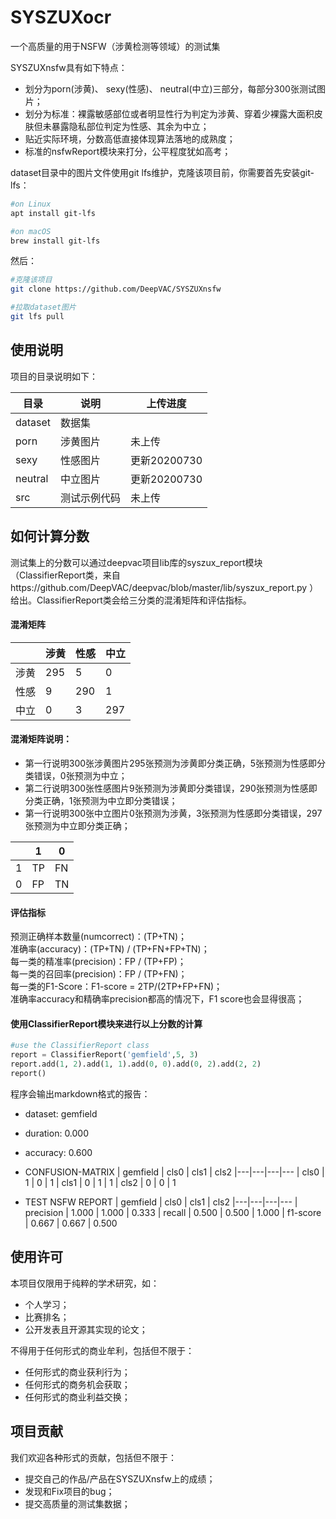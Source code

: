 # SYSZUXocr
一个高质量的用于NSFW（涉黄检测等领域）的测试集          

SYSZUXnsfw具有如下特点：

- 划分为porn(涉黄)、 sexy(性感)、 neutral(中立)三部分，每部分300张测试图片；
- 划分为标准：裸露敏感部位或者明显性行为判定为涉黄、穿着少裸露大面积皮肤但未暴露隐私部位判定为性感、其余为中立；                   
- 贴近实际环境，分数高低直接体现算法落地的成熟度；             
- 标准的nsfwReport模块来打分，公平程度犹如高考；               

dataset目录中的图片文件使用git lfs维护，克隆该项目前，你需要首先安装git-lfs：
```bash
#on Linux
apt install git-lfs

#on macOS
brew install git-lfs
```
然后：
```bash
#克隆该项目
git clone https://github.com/DeepVAC/SYSZUXnsfw

#拉取dataset图片
git lfs pull
```

## 使用说明

项目的目录说明如下：     

|  目录   |  说明   |  上传进度  |
|---------|---------|------------|
|dataset  |数据集   |
|porn     |涉黄图片 |未上传      |
|sexy     |性感图片 |更新20200730|
|neutral  |中立图片 |更新20200730|
|src      |测试示例代码|未上传   |


## 如何计算分数

测试集上的分数可以通过deepvac项目lib库的syszux_report模块（ClassifierReport类，来自https://github.com/DeepVAC/deepvac/blob/master/lib/syszux_report.py ）给出。ClassifierReport类会给三分类的混淆矩阵和评估指标。

#### 混淆矩阵

|      | 涉黄 | 性感 | 中立 |
|------|------|------|------|
| 涉黄 | 295  | 5    | 0    |
| 性感 | 9    | 290  | 1    |
| 中立 | 0    | 3    | 297  |
   
#### 混淆矩阵说明：
- 第一行说明300张涉黄图片295张预测为涉黄即分类正确，5张预测为性感即分类错误，0张预测为中立；               
- 第二行说明300张性感图片9张预测为涉黄即分类错误，290张预测为性感即分类正确，1张预测为中立即分类错误；               
- 第一行说明300张中立图片0张预测为涉黄，3张预测为性感即分类错误，297张预测为中立即分类正确；               

|    | 1   | 0   |
|----|-----|-----|
| 1  | TP  | FN  |
| 0  | FP  | TN  |

#### 评估指标
预测正确样本数量(numcorrect)：(TP+TN)；              
准确率(accuracy)：(TP+TN) / (TP+FN+FP+TN)；  
每一类的精准率(precision)：FP / (TP+FP)；         
每一类的召回率(precision)：FP / (TP+FN)；        
每一类的F1-Score：F1-score = 2TP/(2TP+FP+FN)；     
准确率accuracy和精确率precision都高的情况下，F1 score也会显得很高；          

#### 使用ClassifierReport模块来进行以上分数的计算
```python
#use the ClassifierReport class
report = ClassifierReport('gemfield',5, 3)
report.add(1, 2).add(1, 1).add(0, 0).add(0, 2).add(2, 2)
report()
```
程序会输出markdown格式的报告：
- dataset: gemfield
- duration: 0.000
- accuracy: 0.600

- CONFUSION-MATRIX
| gemfield | cls0 | cls1 | cls2 
|---|---|---|---
| cls0 | 1 | 0 | 1 
| cls1 | 0 | 1 | 1 
| cls2 | 0 | 0 | 1 

- TEST NSFW REPORT
| gemfield | cls0 | cls1 | cls2 
|---|---|---|---
| precision | 1.000 | 1.000 | 0.333 
| recall | 0.500 | 0.500 | 1.000 
| f1-score | 0.667 | 0.667 | 0.500 

## 使用许可
本项目仅限用于纯粹的学术研究，如：
- 个人学习；
- 比赛排名；
- 公开发表且开源其实现的论文；

不得用于任何形式的商业牟利，包括但不限于：
- 任何形式的商业获利行为；
- 任何形式的商务机会获取；
- 任何形式的商业利益交换；


## 项目贡献
我们欢迎各种形式的贡献，包括但不限于：
- 提交自己的作品/产品在SYSZUXnsfw上的成绩；
- 发现和Fix项目的bug；
- 提交高质量的测试集数据；
